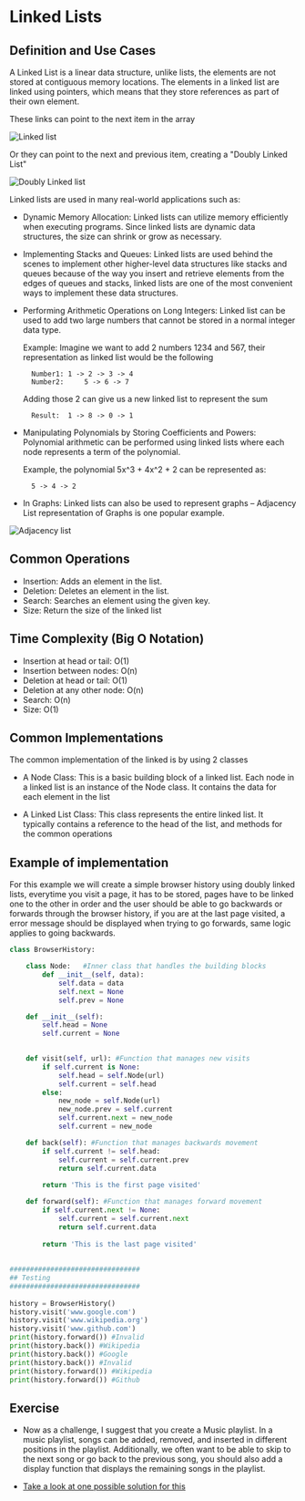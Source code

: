 # Linked Lists

## Definition and Use Cases

A Linked List is a linear data structure, unlike lists, the elements are not stored at contiguous memory locations. The elements in a linked list are linked using pointers, which means that they store references as part of their own element.

These links can point to the next item in the array 

![Linked list](/Final/images/linked_list.JPG?raw=true "Linked list - Image took from the BYU idaho learning modules")

Or they can point to the next and previous item, creating a "Doubly Linked List" 

![Doubly Linked list](/Final/images/dlinked_list.JPG?raw=true "Doubly Linked List - Image took from the BYU idaho learning modules")

Linked lists are used in many real-world applications such as:

* Dynamic Memory Allocation: Linked lists can utilize memory efficiently when executing programs. Since linked lists are dynamic data structures, the size can shrink or grow as necessary.

* Implementing Stacks and Queues: Linked lists are used behind the scenes to implement other higher-level data structures like stacks and queues because of the way you insert and retrieve elements from the edges of queues and stacks, linked lists are one of the most convenient ways to implement these data structures.

- Performing Arithmetic Operations on Long Integers: Linked list can be used to add two large numbers that cannot be stored in a normal integer data type.

    Example: Imagine we want to add 2 numbers 1234 and 567, their representation as linked list would be the following 

        Number1: 1 -> 2 -> 3 -> 4
        Number2:     5 -> 6 -> 7

    Adding those 2 can give us a new linked list to represent the sum

        Result:  1 -> 8 -> 0 -> 1

* Manipulating Polynomials by Storing Coefficients and Powers: Polynomial arithmetic can be performed using linked lists where each node represents a term of the polynomial.

    Example, the polynomial 5x^3 + 4x^2 + 2 can be represented as:

        5 -> 4 -> 2

* In Graphs: Linked lists can also be used to represent graphs – Adjacency List representation of Graphs is one popular example.

![Adjacency list](/Final/images/adjacency-list.webp?raw=true "Adjacency list - Image took from programiz.com")

## Common Operations

* Insertion: Adds an element in the list.
* Deletion: Deletes an element in the list.
* Search: Searches an element using the given key.
* Size: Return the size of the linked list

## Time Complexity (Big O Notation)

* Insertion at head or tail: O(1)
* Insertion between nodes: O(n)
* Deletion at head or tail: O(1)
* Deletion at any other node: O(n)
* Search: O(n)
* Size: O(1)

## Common Implementations

The common implementation of the linked is by using 2 classes

* A Node Class: This is a basic building block of a linked list. Each node in a linked list is an instance of the Node class. It contains the data for each element in the list

* A Linked List Class: This class represents the entire linked list. It typically contains a reference to the head of the list, and methods for the common operations

## Example of implementation

For this example we will create a simple browser history using doubly linked lists, everytime you visit a page, it has to be stored, pages have to be linked one to the other in order and the user should be able to go backwards or forwards through the browser history, if you are at the last page visited, a error message should be displayed when trying to go forwards, same logic applies to going backwards.

```python
class BrowserHistory:

    class Node:   #Inner class that handles the building blocks
        def __init__(self, data):
            self.data = data
            self.next = None
            self.prev = None

    def __init__(self):
        self.head = None
        self.current = None
        

    def visit(self, url): #Function that manages new visits
        if self.current is None:
            self.head = self.Node(url)
            self.current = self.head
        else:
            new_node = self.Node(url)
            new_node.prev = self.current
            self.current.next = new_node
            self.current = new_node

    def back(self): #Function that manages backwards movement
        if self.current != self.head:
            self.current = self.current.prev
            return self.current.data
        
        return 'This is the first page visited'

    def forward(self): #Function that manages forward movement
        if self.current.next != None:
            self.current = self.current.next
            return self.current.data
        
        return 'This is the last page visited'
    
    
################################
## Testing
################################
    
history = BrowserHistory()
history.visit('www.google.com')
history.visit('www.wikipedia.org')
history.visit('www.github.com')
print(history.forward()) #Invalid
print(history.back()) #Wikipedia
print(history.back()) #Google
print(history.back()) #Invalid
print(history.forward()) #Wikipedia
print(history.forward()) #Github

```

## Exercise

* Now as a challenge, I suggest that you create a Music playlist. In a music playlist, songs can be added, removed, and inserted in different positions in the playlist. Additionally, we often want to be able to skip to the next song or go back to the previous song, you should also add a display function that displays the remaining songs in the playlist.

* [Take a look at one possible solution for this](linked_list_exercise.py)